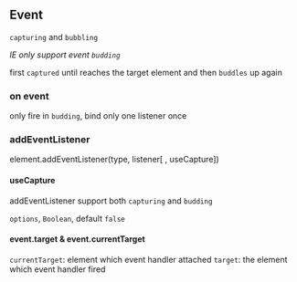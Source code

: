 ## Event

`capturing` and `bubbling`

*IE only support event `budding`*

first `captured` until reaches the target element and then `buddles` up again

### on event

only fire in `budding`, bind only one listener once

### addEventListener

element.addEventListener(type, listener[ , useCapture])

#### useCapture

addEventListener support both `capturing` and `budding`

`options`, `Boolean`, default `false`

#### event.target & event.currentTarget

`currentTarget`: element which event handler attached
`target`: the element which event handler fired
